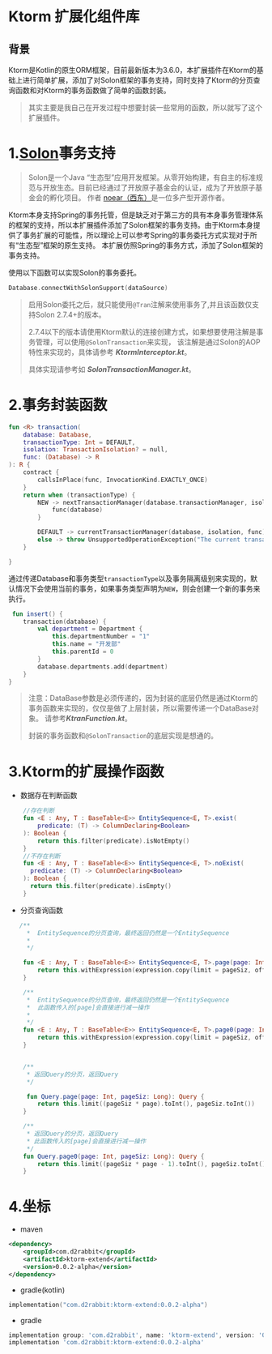 # &#x20;Ktorm 扩展化组件库

## 背景

Ktorm是Kotlin的原生ORM框架，目前最新版本为3.6.0，本扩展插件在Ktorm的基础上进行简单扩展，添加了对Solon框架的事务支持，同时支持了Ktorm的分页查询函数和对Ktorm的事务函数做了简单的函数封装。
>其实主要是我自己在开发过程中想要封装一些常用的函数，所以就写了这个扩展插件。
# 1.[Solon](https://solon.noear.org/)事务支持

> Solon是一个Java “生态型”应用开发框架。从零开始构建，有自主的标准规范与开放生态。目前已经通过了开放原子基金会的认证，成为了开放原子基金会的孵化项目。
> 作者 [noear（西东）](https://github.com/noear)是一位多产型开源作者。

Ktorm本身支持Spring的事务托管，但是缺乏对于第三方的具有本身事务管理体系的框架的支持，所以本扩展插件添加了Solon框架的事务支持。由于Ktorm本身提供了事务扩展的可能性，所以理论上可以参考Spring的事务委托方式实现对于所有“生态型”框架的原生支持。
本扩展仿照Spring的事务方式，添加了Solon框架的事务支持。

使用以下函数可以实现Solon的事务委托。

```kotlin
Database.connectWithSolonSupport(dataSource)
```

> 启用Solon委托之后，就只能使用`@Tran`注解来使用事务了,并且该函数仅支持Solon
> 2.7.4+的版本。
>
>2.7.4以下的版本请使用Ktorm默认的连接创建方式，如果想要使用注解是事务管理，可以使用`@SolonTransaction`来实现，
> 该注解是通过Solon的AOP特性来实现的，具体请参考
> ***KtormInterceptor.kt***。
>
> 具体实现请参考如 ***SolonTransactionManager.kt***。

# 2.事务封装函数

```kotlin
fun <R> transaction(
    database: Database,
    transactionType: Int = DEFAULT,
    isolation: TransactionIsolation? = null,
    func: (Database) -> R
): R {
    contract {
        callsInPlace(func, InvocationKind.EXACTLY_ONCE)
    }
    return when (transactionType) {
        NEW -> nextTransactionManager(database.transactionManager, isolation) {
            func(database)
        }

        DEFAULT -> currentTransactionManager(database, isolation, func)
        else -> throw UnsupportedOperationException("The current transaction creation type is not supported")
    }

}
```

通过传递Database和事务类型`transactionType`以及事务隔离级别来实现的，默认情况下会使用当前的事务，如果事务类型声明为`NEW`，则会创建一个新的事务来执行。

```kotlin
 fun insert() {
    transaction(database) {
        val department = Department {
            this.departmentNumber = "1"
            this.name = "开发部"
            this.parentId = 0
        }
        database.departments.add(department)
    }
}
```
>注意：DataBase参数是必须传递的，因为封装的底层仍然是通过Ktorm的事务函数来实现的，仅仅是做了上层封装，所以需要传递一个DataBase对象。
> 请参考***KtranFunction.kt***。
> 
> 封装的事务函数和`@SolonTransaction`的底层实现是想通的。

# 3.Ktorm的扩展操作函数

* 数据存在判断函数
```kotlin
    //存在判断
    fun <E : Any, T : BaseTable<E>> EntitySequence<E, T>.exist(
        predicate: (T) -> ColumnDeclaring<Boolean>
    ): Boolean {
        return this.filter(predicate).isNotEmpty()
    }
    //不存在判断
    fun <E : Any, T : BaseTable<E>> EntitySequence<E, T>.noExist(
      predicate: (T) -> ColumnDeclaring<Boolean>
    ): Boolean {
      return this.filter(predicate).isEmpty()
    }
```    

* 分页查询函数
```kotlin
   /**
     *  EntitySequence的分页查询，最终返回仍然是一个EntitySequence
     *
     */

    fun <E : Any, T : BaseTable<E>> EntitySequence<E, T>.page(page: Int, pageSiz: Int): EntitySequence<E, T> {
        return this.withExpression(expression.copy(limit = pageSiz, offset = page * pageSiz))
    }

    /**
     *  EntitySequence的分页查询，最终返回仍然是一个EntitySequence
     *  此函数传入的[page]会直接进行减一操作
     *
     */
    fun <E : Any, T : BaseTable<E>> EntitySequence<E, T>.page0(page: Int, pageSiz: Int): EntitySequence<E, T> {
        return this.withExpression(expression.copy(limit = pageSiz, offset = (page - 1) * pageSiz))
    }


    /**
     * 返回Query的分页，返回Query
     */

     fun Query.page(page: Int, pageSiz: Long): Query {
        return this.limit((pageSiz * page).toInt(), pageSiz.toInt())
    }

    /**
     * 返回Query的分页，返回Query
     * 此函数传入的[page]会直接进行减一操作
     */
    fun Query.page0(page: Int, pageSiz: Long): Query {
        return this.limit((pageSiz * page - 1).toInt(), pageSiz.toInt())
    }

```
# 4.坐标

* maven 
```xml
<dependency>
    <groupId>com.d2rabbit</groupId>
    <artifactId>ktorm-extend</artifactId>
    <version>0.0.2-alpha</version>
</dependency>
```
* gradle(kotlin)
```kotlin
implementation("com.d2rabbit:ktorm-extend:0.0.2-alpha")
```
* gradle
```groovy
implementation group: 'com.d2rabbit', name: 'ktorm-extend', version: '0.0.2-alpha'
implementation 'com.d2rabbit:ktorm-extend:0.0.2-alpha'
```
